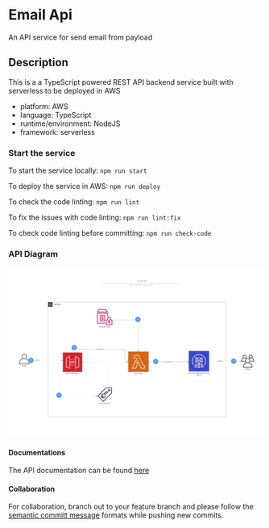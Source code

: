 # Email Api

An API service for send email from payload

## Description

This is a a TypeScript powered REST API backend service built with serverless to be deployed in AWS

- platform: AWS
- language: TypeScript
- runtime/environment: NodeJS
- framework: serverless

### Start the service

To start the service locally:
`npm run start`

To deploy the service in AWS:
`npm run deploy`

To check the code linting:
`npm run lint`

To fix the issues with code linting:
`npm run lint:fix`

To check code linting before committing:
`npm run check-code`

### API Diagram

<img src="/src/resources/emailApiDiagram.png" alt="API Diagram"/>

#### Documentations

The API documentation can be found [here](https://app.swaggerhub.com/apis/mdrijwan/dev-rijwan_email_api/1.0.0)

#### Collaboration

For collaboration, branch out to your feature branch and please follow the [semantic committ message](https://kapeli.com/cheat_sheets/Semantic_Commits.docset/Contents/Resources/Documents/index) formats while pushing new commits.
